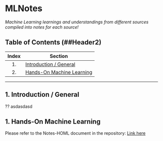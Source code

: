 # MLNotes

*Machine Learning learnings and understandings from different sources compiled into notes for each source!*

## Table of Contents (##Header2)

| Index | Section                            |
|:-----:| ---------------------------------- |
| 1.    | [Introduction / General](#sec1)    |
| 2.    | [Hands-On Machine Learning](#sec2) |

---

## <a name="sec1"></a>1. Introduction / General

?? asdasdasd

## <a name="sec2"></a>1. Hands-On Machine Learning

Please refer to the Notes-HOML document in the repository: [Link here][1]

[1]: www.notes-homl.com